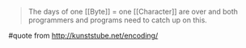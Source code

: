 > The days of one [[Byte]] = one [[Character]] are over and both programmers and programs need to catch up on this.

#quote from http://kunststube.net/encoding/
